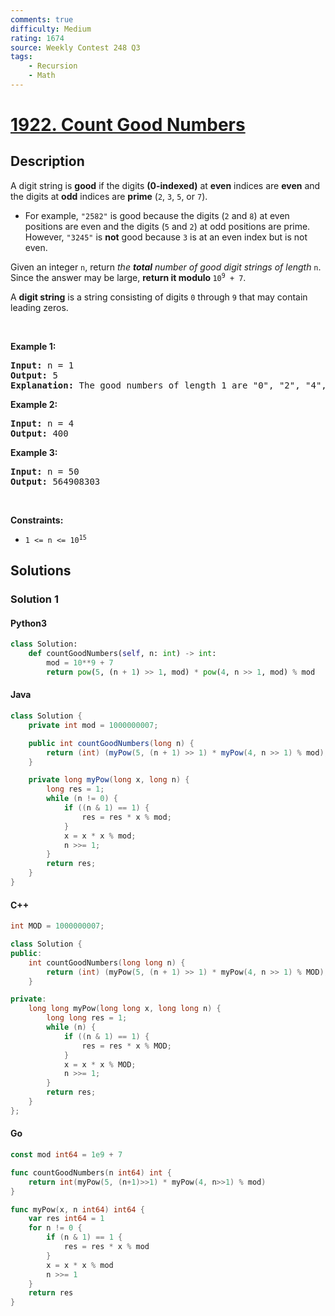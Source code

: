 ```yaml
---
comments: true
difficulty: Medium
rating: 1674
source: Weekly Contest 248 Q3
tags:
    - Recursion
    - Math
---
```


<!-- problem:start -->

# [1922. Count Good Numbers](https://leetcode.com/problems/count-good-numbers)

## Description

<!-- description:start -->

<p>A digit string is <strong>good</strong> if the digits <strong>(0-indexed)</strong> at <strong>even</strong> indices are <strong>even</strong> and the digits at <strong>odd</strong> indices are <strong>prime</strong> (<code>2</code>, <code>3</code>, <code>5</code>, or <code>7</code>).</p>

<ul>
	<li>For example, <code>&quot;2582&quot;</code> is good because the digits (<code>2</code> and <code>8</code>) at even positions are even and the digits (<code>5</code> and <code>2</code>) at odd positions are prime. However, <code>&quot;3245&quot;</code> is <strong>not</strong> good because <code>3</code> is at an even index but is not even.</li>
</ul>

<p>Given an integer <code>n</code>, return <em>the <strong>total</strong> number of good digit strings of length </em><code>n</code>. Since the answer may be large, <strong>return it modulo </strong><code>10<sup>9</sup> + 7</code>.</p>

<p>A <strong>digit string</strong> is a string consisting of digits <code>0</code> through <code>9</code> that may contain leading zeros.</p>

<p>&nbsp;</p>
<p><strong class="example">Example 1:</strong></p>

<pre>
<strong>Input:</strong> n = 1
<strong>Output:</strong> 5
<strong>Explanation:</strong> The good numbers of length 1 are &quot;0&quot;, &quot;2&quot;, &quot;4&quot;, &quot;6&quot;, &quot;8&quot;.
</pre>

<p><strong class="example">Example 2:</strong></p>

<pre>
<strong>Input:</strong> n = 4
<strong>Output:</strong> 400
</pre>

<p><strong class="example">Example 3:</strong></p>

<pre>
<strong>Input:</strong> n = 50
<strong>Output:</strong> 564908303
</pre>

<p>&nbsp;</p>
<p><strong>Constraints:</strong></p>

<ul>
	<li><code>1 &lt;= n &lt;= 10<sup>15</sup></code></li>
</ul>

<!-- description:end -->

## Solutions

<!-- solution:start -->

### Solution 1

<!-- tabs:start -->

#### Python3

```python
class Solution:
    def countGoodNumbers(self, n: int) -> int:
        mod = 10**9 + 7
        return pow(5, (n + 1) >> 1, mod) * pow(4, n >> 1, mod) % mod
```

#### Java

```java
class Solution {
    private int mod = 1000000007;

    public int countGoodNumbers(long n) {
        return (int) (myPow(5, (n + 1) >> 1) * myPow(4, n >> 1) % mod);
    }

    private long myPow(long x, long n) {
        long res = 1;
        while (n != 0) {
            if ((n & 1) == 1) {
                res = res * x % mod;
            }
            x = x * x % mod;
            n >>= 1;
        }
        return res;
    }
}
```

#### C++

```cpp
int MOD = 1000000007;

class Solution {
public:
    int countGoodNumbers(long long n) {
        return (int) (myPow(5, (n + 1) >> 1) * myPow(4, n >> 1) % MOD);
    }

private:
    long long myPow(long long x, long long n) {
        long long res = 1;
        while (n) {
            if ((n & 1) == 1) {
                res = res * x % MOD;
            }
            x = x * x % MOD;
            n >>= 1;
        }
        return res;
    }
};
```

#### Go

```go
const mod int64 = 1e9 + 7

func countGoodNumbers(n int64) int {
	return int(myPow(5, (n+1)>>1) * myPow(4, n>>1) % mod)
}

func myPow(x, n int64) int64 {
	var res int64 = 1
	for n != 0 {
		if (n & 1) == 1 {
			res = res * x % mod
		}
		x = x * x % mod
		n >>= 1
	}
	return res
}
```

<!-- tabs:end -->

<!-- solution:end -->

<!-- problem:end -->
